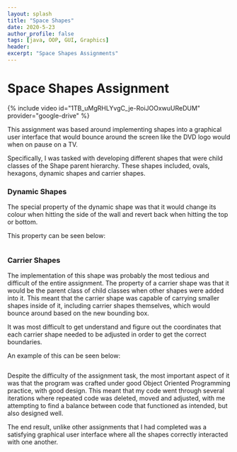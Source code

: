 ```yaml
---
layout: splash
title: "Space Shapes"
date: 2020-5-23
author_profile: false
tags: [java, OOP, GUI, Graphics]
header:
excerpt: "Space Shapes Assignments"
---
```

# Space Shapes Assignment

{% include video id="1TB_uMgRHLYvgC_je-RoiJOOxwuUReDUM" provider="google-drive" %}

This assignment was based around implementing shapes into a graphical user interface
that would bounce around the screen like the DVD logo would when on pause on a TV.

Specifically, I was tasked with developing different shapes that were child classes
of the Shape parent hierarchy. These shapes included, ovals, hexagons, dynamic shapes
and carrier shapes.

### Dynamic Shapes
The special property of the dynamic shape was that it would change its colour when
hitting the side of the wall and revert back when hitting the top or bottom.

This property can be seen below:

<img src="{{ site.url }}{{ site.baseurl }}/images/spaceshapes/shape2.JPG" alt="">


### Carrier Shapes
The implementation of this shape was probably the most tedious and difficult of the
entire assignment. The property of a carrier shape was that it would be the parent
class of child classes when other shapes were added into it. This meant that the carrier
shape was capable of carrying smaller shapes inside of it, including carrier shapes
themselves, which would bounce around based on the new bounding box.

It was most difficult to get understand and figure out the coordinates that each
carrier shape needed to be adjusted in order to get the correct boundaries.

An example of this can be seen below:

<img src="{{ site.url }}{{ site.baseurl }}/images/spaceshapes/shape1.JPG" alt="">


Despite the difficulty of the assignment task, the most important aspect of it was
that the program was crafted under good Object Oriented Programming practice, with
good design. This meant that my code went through several iterations where repeated
code was deleted, moved and adjusted, with me attempting to find a balance between
code that functioned as intended, but also designed well.

The end result, unlike other assignments that I had completed was a satisfying
graphical user interface where all the shapes correctly interacted with one another.
